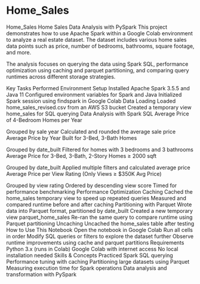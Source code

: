 # Home_Sales
Home_Sales
 Home Sales Data Analysis with PySpark
This project demonstrates how to use Apache Spark within a Google Colab environment to analyze a real estate dataset. The dataset includes various home sales data points such as price, number of bedrooms, bathrooms, square footage, and more.

The analysis focuses on querying the data using Spark SQL, performance optimization using caching and parquet partitioning, and comparing query runtimes across different storage strategies.

 Key Tasks Performed
 Environment Setup
Installed Apache Spark 3.5.5 and Java 11
Configured environment variables for Spark and Java
Initialized Spark session using findspark in Google Colab
 Data Loading
Loaded home_sales_revised.csv from an AWS S3 bucket
Created a temporary view home_sales for SQL querying
 Data Analysis with Spark SQL
Average Price of 4-Bedroom Homes per Year

Grouped by sale year
Calculated and rounded the average sale price
Average Price by Year Built for 3-Bed, 3-Bath Homes

Grouped by date_built
Filtered for homes with 3 bedrooms and 3 bathrooms
Average Price for 3-Bed, 3-Bath, 2-Story Homes ≥ 2000 sqft

Grouped by date_built
Applied multiple filters and calculated average price
Average Price per View Rating (Only Views ≥ $350K Avg Price)

Grouped by view rating
Ordered by descending view score
Timed for performance benchmarking
 Performance Optimization
 Caching
Cached the home_sales temporary view to speed up repeated queries
Measured and compared runtime before and after caching
 Partitioning with Parquet
Wrote data into Parquet format, partitioned by date_built
Created a new temporary view parquet_home_sales
Re-ran the same query to compare runtime using Parquet partitioning
 Uncaching
Uncached the home_sales table after testing
 How to Use This Notebook
Open the notebook in Google Colab
Run all cells in order
Modify SQL queries or filters to explore the dataset further
Observe runtime improvements using cache and parquet partitions
 Requirements
Python 3.x (runs in Colab)
Google Colab with internet access
No local installation needed
 Skills & Concepts Practiced
Spark SQL querying
Performance tuning with caching
Partitioning large datasets using Parquet
Measuring execution time for Spark operations
Data analysis and transformation with PySpark

